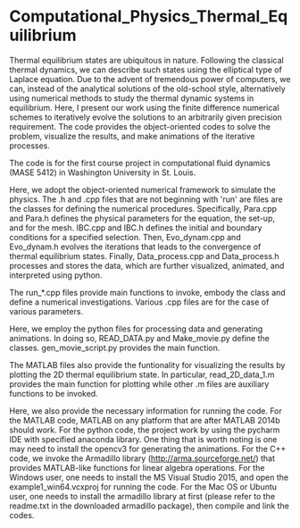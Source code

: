 # Computational_Physics_Thermal_Equilibrium
Thermal equilibrium states are ubiquitous in nature. Following the classical thermal dynamics, we can describe such states using the elliptical type of Laplace equation. Due to the advent of tremendous power of computers, we can, instead of the analytical solutions of the old-school style, alternatively using numerical methods to study the thermal dynamic systems in equilibrium. Here, I present our work using the finite difference numerical schemes to iteratively evolve the solutions to an arbitrarily given precision requirement. The code provides the object-oriented codes to solve the problem, visualize the results, and make animations of the iterative processes. 

The code is for the first course project in computational fluid dynamics (MASE 5412) in Washington University in St. Louis. 

Here, we adopt the object-oriented numerical framework to simulate the physics. The .h and .cpp files that are not beginning with 'run' are files are the classes for defining the numerical procedures. Specifically, Para.cpp and Para.h defines the physical parameters for the equation, the set-up, and for the mesh. IBC.cpp and IBC.h defines the initial and boundary conditions for a specified selection. Then, Evo_dynam.cpp and Evo_dynam.h evolves the iterations that leads to the convergence of thermal equilibrium states. Finally, Data_process.cpp and Data_process.h processes and stores the data, which are further visualized, animated, and interpreted using python.

The run_*.cpp files provide main functions to invoke, embody the class and define a numerical investigations. Various .cpp files are for the case of various parameters.

Here, we employ the python files for processing data and generating animations. In doing so, READ_DATA.py and Make_movie.py define the classes. gen_movie_script.py provides the main function.

The MATLAB files also provide the funtionality for visualizing the results by plotting the 2D thermal equilibrium state. In particular, read_2D_data_1.m provides the main function for plotting while other .m files are auxiliary functions to be invoked. 


Here, we also provide the necessary information for running the code. 
For the MATLAB code, MATLAB on any platform that are after MATLAB 2014b should work.
For the python code, the project work by using the pycharm IDE with specified anaconda library. One thing that is worth noting is one may need to install the opencv3 for generating the animations. 
For the C++ code, we invoke the Armadillo library (http://arma.sourceforge.net/) that provides MATLAB-like functions for linear algebra operations. For the Windows user, one needs to install the MS Visual Studio 2015, and open the example1_win64.vcxproj for running the code. For the Mac OS or Ubuntu user, one needs to install the armadillo library at first (please refer to the readme.txt in the downloaded armadillo package), then compile and link the codes.

